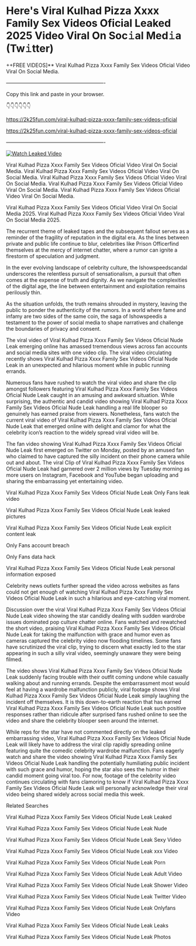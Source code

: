 # Here's ️Viral Kulhad Pizza Xxxx Family Sex Videos Oficial Leaked 2025 Video Viral On Soc𝚒al Med𝚒a (Tw𝚒tter)

++FREE VIDEOS]** ️Viral Kulhad Pizza Xxxx Family Sex Videos Oficial Video Viral On Social Media.

———————————————————-

Copy this link and paste in your browser.

👇👇👇👇👇👇

https://2k25fun.com/️viral-kulhad-pizza-xxxx-family-sex-videos-oficial

https://2k25fun.com/️viral-kulhad-pizza-xxxx-family-sex-videos-oficial

———————————————————-

[![Watch Leaked Video](https://miro.medium.com/v2/resize:fit:828/format:webp/1*cilzJN44JGOrTw9NJCrNHA.gif "Watch Leaked Video")](https://2k25fun.com/️viral-kulhad-pizza-xxxx-family-sex-videos-oficial)

️Viral Kulhad Pizza Xxxx Family Sex Videos Oficial Video Viral On Social Media. ️Viral Kulhad Pizza Xxxx Family Sex Videos Oficial Video Viral On Social Media. ️Viral Kulhad Pizza Xxxx Family Sex Videos Oficial Video Viral On Social Media. ️Viral Kulhad Pizza Xxxx Family Sex Videos Oficial Video Viral On Social Media. ️Viral Kulhad Pizza Xxxx Family Sex Videos Oficial Video Viral On Social Media.

️Viral Kulhad Pizza Xxxx Family Sex Videos Oficial Video Viral On Social Media 2025. ️Viral Kulhad Pizza Xxxx Family Sex Videos Oficial Video Viral On Social Media 2025.

The recurrent theme of leaked tapes and the subsequent fallout serves as a reminder of the fragility of reputation in the digital era. As the lines between private and public life continue to blur, celebrities like Prison Officerfind themselves at the mercy of internet chatter, where a rumor can ignite a firestorm of speculation and judgment.

In the ever evolving landscape of celebrity culture, the Ishowspeedscandal underscores the relentless pursuit of sensationalism, a pursuit that often comes at the expense of truth and dignity. As we navigate the complexities of the digital age, the line between entertainment and exploitation remains perilously thin.

As the situation unfolds, the truth remains shrouded in mystery, leaving the public to ponder the authenticity of the rumors. In a world where fame and infamy are two sides of the same coin, the saga of Ishowspeedis a testament to the power of social media to shape narratives and challenge the boundaries of privacy and consent.

The viral video of ️Viral Kulhad Pizza Xxxx Family Sex Videos Oficial Nude Leak emerging online has amassed tremendous views across fan accounts and social media sites with one video clip. The viral video circulating recently shows ️Viral Kulhad Pizza Xxxx Family Sex Videos Oficial Nude Leak in an unexpected and hilarious moment while in public running errands.

Numerous fans have rushed to watch the viral video and share the clip amongst followers featuring ️Viral Kulhad Pizza Xxxx Family Sex Videos Oficial Nude Leak caught in an amusing and awkward situation. While surprising, the authentic and candid video showing ️Viral Kulhad Pizza Xxxx Family Sex Videos Oficial Nude Leak handling a real life blooper so genuinely has earned praise from viewers. Nonetheless, fans watch the current viral video of ️Viral Kulhad Pizza Xxxx Family Sex Videos Oficial Nude Leak that emerged online with delight and clamor for what the celebrity icon’s reaction to the widely spread viral video will be.

The fan video showing ️Viral Kulhad Pizza Xxxx Family Sex Videos Oficial Nude Leak first emerged on Twitter on Monday, posted by an amused fan who claimed to have captured the silly incident on their phone camera while out and about. The viral Clip of ️Viral Kulhad Pizza Xxxx Family Sex Videos Oficial Nude Leak had garnered over 2 million views by Tuesday morning as more users on Instagram, Facebook and YouTube began uploading and sharing the embarrassing yet entertaining video.

️Viral Kulhad Pizza Xxxx Family Sex Videos Oficial Nude Leak Only Fans leak video

️Viral Kulhad Pizza Xxxx Family Sex Videos Oficial Nude Leak leaked pictures

️Viral Kulhad Pizza Xxxx Family Sex Videos Oficial Nude Leak explicit content leak

Only Fans account breach

Only Fans data hack

️Viral Kulhad Pizza Xxxx Family Sex Videos Oficial Nude Leak personal information exposed

Celebrity news outlets further spread the video across websites as fans could not get enough of watching ️Viral Kulhad Pizza Xxxx Family Sex Videos Oficial Nude Leak in such a hilarious and eye-catching viral moment.

Discussion over the viral ️Viral Kulhad Pizza Xxxx Family Sex Videos Oficial Nude Leak video showing the star candidly dealing with sudden wardrobe issues dominated pop culture chatter online. Fans watched and rewatched the short video, praising ️Viral Kulhad Pizza Xxxx Family Sex Videos Oficial Nude Leak for taking the malfunction with grace and humor even as cameras captured the celebrity video now flooding timelines. Some fans have scrutinized the viral clip, trying to discern what exactly led to the star appearing in such a silly viral video, seemingly unaware they were being filmed.

The video shows ️Viral Kulhad Pizza Xxxx Family Sex Videos Oficial Nude Leak suddenly facing trouble with their outfit coming undone while casually walking about and running errands. Despite the embarrassment most would feel at having a wardrobe malfunction publicly, viral footage shows ️Viral Kulhad Pizza Xxxx Family Sex Videos Oficial Nude Leak simply laughing the incident off themselves. It is this down-to-earth reaction that has earned ️Viral Kulhad Pizza Xxxx Family Sex Videos Oficial Nude Leak such positive responses rather than ridicule after surprised fans rushed online to see the video and share the celebrity blooper seen around the internet.

While reps for the star have not commented directly on the leaked embarrassing video, ️Viral Kulhad Pizza Xxxx Family Sex Videos Oficial Nude Leak will likely have to address the viral clip rapidly spreading online featuring quite the comedic celebrity wardrobe malfunction. Fans eagerly watch and share the video showing ️Viral Kulhad Pizza Xxxx Family Sex Videos Oficial Nude Leak handling the potentially humiliating public incident with such grace and humor, hoping the star also sees the humor in their candid moment going viral too. For now, footage of the celebrity video continues circulating with fans clamoring to know if ️Viral Kulhad Pizza Xxxx Family Sex Videos Oficial Nude Leak will personally acknowledge their viral video being shared widely across social media this week.

Related Searches

️Viral Kulhad Pizza Xxxx Family Sex Videos Oficial Nude Leak Leaked

️Viral Kulhad Pizza Xxxx Family Sex Videos Oficial Nude Leak Nude

️Viral Kulhad Pizza Xxxx Family Sex Videos Oficial Nude Leak Sexy Video

️Viral Kulhad Pizza Xxxx Family Sex Videos Oficial Nude Leak xxx Video

️Viral Kulhad Pizza Xxxx Family Sex Videos Oficial Nude Leak Porn

️Viral Kulhad Pizza Xxxx Family Sex Videos Oficial Nude Leak Adult Video

️Viral Kulhad Pizza Xxxx Family Sex Videos Oficial Nude Leak Shower Video

️Viral Kulhad Pizza Xxxx Family Sex Videos Oficial Nude Leak Twitter Video

️Viral Kulhad Pizza Xxxx Family Sex Videos Oficial Nude Leak Onlyfans Video

️Viral Kulhad Pizza Xxxx Family Sex Videos Oficial Nude Leak Leaks

️Viral Kulhad Pizza Xxxx Family Sex Videos Oficial Nude Leak Photos
